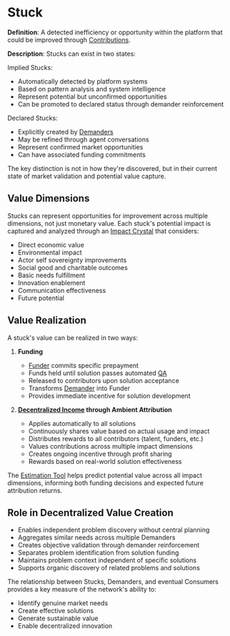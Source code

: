 # Stuck

**Definition**: A detected inefficiency or opportunity within the platform that
could be improved through [Contributions](contribution.md).

**Description**: Stucks can exist in two states:

Implied Stucks:

- Automatically detected by platform systems
- Based on pattern analysis and system intelligence
- Represent potential but unconfirmed opportunities
- Can be promoted to declared status through demander reinforcement

Declared Stucks:

- Explicitly created by [Demanders](actor-demander.md)
- May be refined through agent conversations
- Represent confirmed market opportunities
- Can have associated funding commitments

The key distinction is not in how they're discovered, but in their current state
of market validation and potential value capture.

## Value Dimensions

Stucks can represent opportunities for improvement across multiple dimensions,
not just monetary value. Each stuck's potential impact is captured and analyzed
through an [Impact Crystal](impact-crystal.md) that considers:

- Direct economic value
- Environmental impact
- Actor self sovereignty improvements
- Social good and charitable outcomes
- Basic needs fulfillment
- Innovation enablement
- Communication effectiveness
- Future potential

## Value Realization

A stuck's value can be realized in two ways:

1. **Funding**

   - [Funder](actor-funder.md) commits specific prepayment
   - Funds held until solution passes automated [QA](qa.md)
   - Released to contributors upon solution acceptance
   - Transforms [Demander](actor-demander.md) into Funder
   - Provides immediate incentive for solution development

2. **[Decentralized Income](decentralized-income.md) through Ambient
   Attribution**
   - Applies automatically to all solutions
   - Continuously shares value based on actual usage and impact
   - Distributes rewards to all contributors (talent, funders, etc.)
   - Values contributions across multiple impact dimensions
   - Creates ongoing incentive through profit sharing
   - Rewards based on real-world solution effectiveness

The [Estimation Tool](estimation-tool.md) helps predict potential value across
all impact dimensions, informing both funding decisions and expected future
attribution returns.

## Role in Decentralized Value Creation

- Enables independent problem discovery without central planning
- Aggregates similar needs across multiple Demanders
- Creates objective validation through demander reinforcement
- Separates problem identification from solution funding
- Maintains problem context independent of specific solutions
- Supports organic discovery of related problems and solutions

The relationship between Stucks, Demanders, and eventual Consumers provides a
key measure of the network's ability to:

- Identify genuine market needs
- Create effective solutions
- Generate sustainable value
- Enable decentralized innovation
